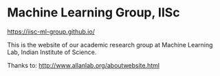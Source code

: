 # Machine Learning Group, IISc

https://iisc-ml-group.github.io/

This is the website of our academic research group at Machine Learning Lab, Indian Institute of Science.

Thanks to: http://www.allanlab.org/aboutwebsite.html
